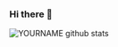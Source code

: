### Hi there 👋

<!--
**PavanReddy28/PavanReddy28** is a ✨ _special_ ✨ repository because its `README.md` (this file) appears on your GitHub profile.

Here are some ideas to get you started:

- 🔭 I’m currently working on ...
- 🌱 I’m currently learning ...
- 👯 I’m looking to collaborate on ...
- 🤔 I’m looking for help with ...
- 💬 Ask me about ...
- 📫 How to reach me: ...
- 😄 Pronouns: ...
- ⚡ Fun fact: ...
-->

![YOURNAME github stats](https://github-readme-stats.vercel.app/api?username=PavanReddy28&show_icons=true&hide_border=true)
